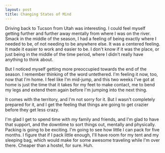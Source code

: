```yaml
---
layout: post
title: Changing States of Mind
---
```


Driving back to Tucson from Utah was interesting. I could feel myself getting further and further away mentally from where I was on the river. Smack in the middle of the season, I had a feeling of being exactly where I needed to be, of not needing to be anywhere else. It was a centered feeling. It made it easier to work and easier to be. I don't know if it was the place, or just being in the middle of the time period, where I didn't really have anything to think about.

But I noticed myself getting more preoccupied towards the end of the season. I remember thinking of the word untethered. I'm feeling it now, too, now that I'm home. I feel like I'm mid-jump, and this two weeks I've got at home is just the time that it takes for my feet to make contact, me to bend my legs and extend them again before I'm jumping into the next thing.

It comes with the territory, and I'm not sorry for it. But I wasn't completely prepared for it, and I get the feeling that things are going to get crazier before they get less crazy.

I'm glad I get to spend time with my family and friends, and I'm glad to have that support, and the downtime to sort things out, mentally and physically. Packing is going to be exciting. I'm going to see how little I can pack for five months. I figure that if I pack little enough, I'll have room for my tent and my sleeping bag, which would make for some awesome traveling while I'm over there. Cheaper than a hostel, for sure. Huh.